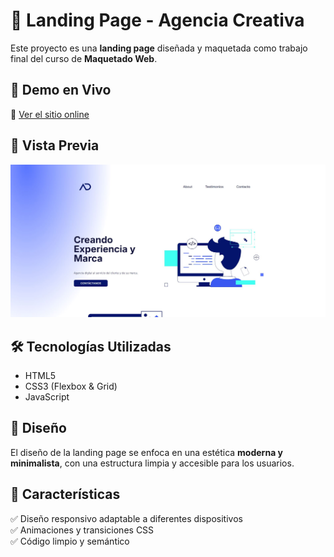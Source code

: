 # 🌟 Landing Page - Agencia Creativa  

Este proyecto es una **landing page** diseñada y maquetada como trabajo final del curso de **Maquetado Web**.  

## 🚀 Demo en Vivo  
🔗 [Ver el sitio online](https://maribel-17.github.io/LandingAgencia/)  

## 📸 Vista Previa  
![Vista previa de la landing](https://github.com/Maribel-17/LandingAgencia/blob/main/img/vista%20previa%20LANDING%20AGENCIA%20DIGITAL.JPG) 

## 🛠 Tecnologías Utilizadas  
- HTML5  
- CSS3 (Flexbox & Grid)  
- JavaScript  

## 🎨 Diseño  
El diseño de la landing page se enfoca en una estética **moderna y minimalista**, con una estructura limpia y accesible para los usuarios.  

## 📌 Características  
✅ Diseño responsivo adaptable a diferentes dispositivos  
✅ Animaciones y transiciones CSS  
✅ Código limpio y semántico  

 

